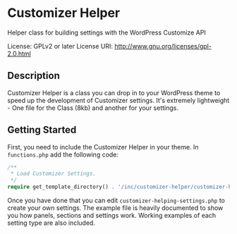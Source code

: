 # Customizer Helper
Helper class for building settings with the WordPress Customize API

License: GPLv2 or later
License URI: http://www.gnu.org/licenses/gpl-2.0.html

## Description

Customizer Helper is a class you can drop in to your WordPress theme to speed up the development of Customizer settings. It's extremely lightweight - One file for the Class (8kb) and another for your settings.

## Getting Started

First, you need to include the Customizer Helper in your theme. In `functions.php` add the following code:

```php
/**
 * Load Customizer Settings.
 */
require get_template_directory() . '/inc/customizer-helper/customizer-helper-settings.php';
```

Once you have done that you can edit `customizer-helping-settings.php` to create your own settings. The example file is heavily documented to show you how panels, sections and settings work. Working examples of each setting type are also included.
